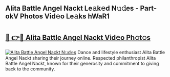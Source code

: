 ## Alita Battle Angel Nackt Le𝚊k𝚎d N𝚞𝚍es - Part-okV Photos Vid𝚎o Le𝚊ks hWaR1

# <h2><a href="http://fb4ym0e.evod.top/?m=Alita+Battle+Angel+Nackt">🔗 👉🔴 Alita Battle Angel Nackt Vid𝚎o Ph𝚘t𝚘s</a></h2>

[![Alita Battle Angel Nackt N𝚞d𝚎s](https://i.imgur.com/8V9OHl7.gif)](http://fb4ym0e.evod.top/?m=Alita+Battle+Angel+Nackt)
Dance and lifestyle enthusiast Alita Battle Angel Nackt sharing their journey online. Respected philanthropist Alita Battle Angel Nackt, known for their generosity and commitment to giving back to the community. 
